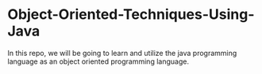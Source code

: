 # Object-Oriented-Techniques-Using-Java
In this repo, we will be going to learn and utilize the java programming language as an object oriented programming language.
